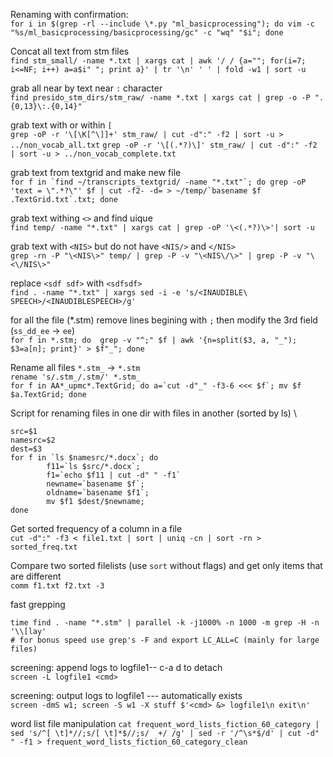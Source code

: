 
Renaming with confirmation: \
`for i in $(grep -rl --include \*.py "ml_basicprocessing"); do vim -c "%s/ml_basicprocessing/basicprocessing/gc" -c "wq" "$i"; done`

Concat all text from stm files \
`find stm_small/ -name *.txt | xargs cat | awk '/ / {a=""; for(i=7; i<=NF; i++) a=a$i" "; print a}' | tr '\n' ' ' | fold -w1 | sort -u`

grab all near by text near `:` character \
`find presido_stm_dirs/stm_raw/ -name *.txt | xargs cat | grep -o -P ".{0,13}\:.{0,14}"`

grab text with or within `[` \
`grep -oP -r '\[\K[^\]]+' stm_raw/ | cut -d":" -f2 | sort -u > ../non_vocab_all.txt`
`grep -oP -r '\[(.*?)\]' stm_raw/ | cut -d":" -f2 | sort -u > ../non_vocab_complete.txt`

grab text from textgrid and make new file \
```for f in `find ~/transcripts_textgrid/ -name "*.txt"`; do grep -oP 'text = \".*?\"' $f | cut -f2- -d= > ~/temp/`basename $f .TextGrid.txt`.txt; done```

grab text withing `<>` and find uique \
`find temp/ -name "*.txt" | xargs cat | grep -oP '\<(.*?)\>'| sort -u`

grab text with `<NIS>` but do not have `<NIS/>` and `</NIS>` \
`grep -rn -P "\<NIS\>" temp/ | grep -P -v "\<NIS\/\>" | grep -P -v "\<\/NIS\>"`

replace `<sdf sdf>` with `<sdfsdf>` \
`find . -name "*.txt" | xargs sed -i -e 's/<INAUDIBLE\ SPEECH>/<INAUDIBLESPEECH>/g' `

for all the file (*.stm) remove lines begining with `;` then modify the 3rd field (`ss_dd_ee` -> `ee`) \
`for f in *.stm; do  grep -v "^;" $f | awk '{n=split($3, a, "_"); $3=a[n]; print}' > $f"_"; done`

Rename all files `*.stm_` -> `*.stm` \
`rename 's/.stm_/.stm/' *.stm_` \
```for f in AA*_upmc*.TextGrid; do a=`cut -d"_" -f3-6 <<< $f`; mv $f $a.TextGrid; done```

Script for renaming files in one dir with files in another (sorted by ls) \
```
src=$1
namesrc=$2
dest=$3
for f in `ls $namesrc/*.docx`; do
        f11=`ls $src/*.docx`;
        f1=`echo $f11 | cut -d" " -f1`
        newname=`basename $f`;
        oldname=`basename $f1`;
        mv $f1 $dest/$newname;
done
```

Get sorted frequency of a column in a file \
`cut -d":" -f3 < file1.txt | sort | uniq -cn | sort -rn > sorted_freq.txt`

Compare two sorted filelists (use `sort` without flags) and get only items that are different \
`comm f1.txt f2.txt -3`


fast grepping 
```
time find . -name "*.stm" | parallel -k -j1000% -n 1000 -m grep -H -n '\\[lay'
# for bonus speed use grep's -F and export LC_ALL=C (mainly for large files)
```

screening: append logs to logfile1-- c-a d to detach \
```screen -L logfile1 <cmd>``` 

screening: output logs to logfile1 --- automatically exists \
```screen -dmS w1; screen -S w1 -X stuff $'<cmd> &> logfile1\n exit\n'``` 

word list file manipulation
```cat frequent_word_lists_fiction_60_category | sed 's/^[ \t]*//;s/[ \t]*$//;s/  +/ /g' | sed -r '/^\s*$/d' | cut -d" " -f1 > frequent_word_lists_fiction_60_category_clean```
